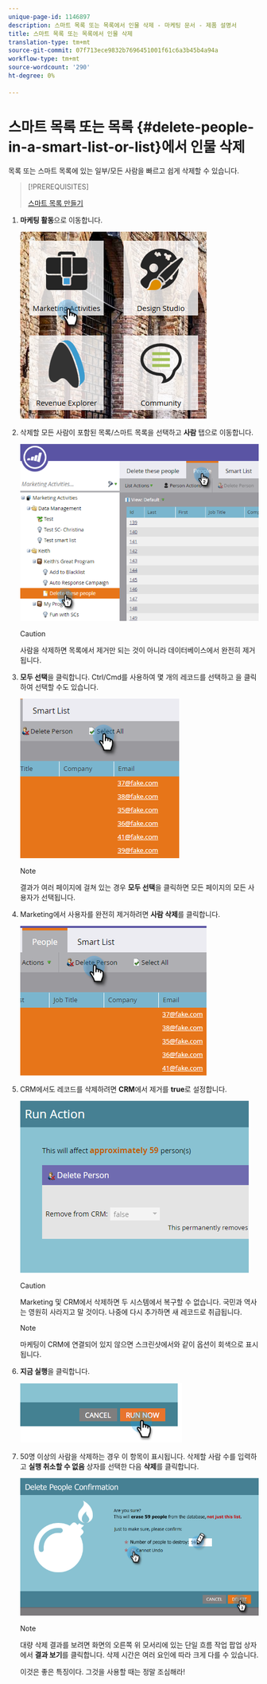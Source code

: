 ```yaml
---
unique-page-id: 1146897
description: 스마트 목록 또는 목록에서 인물 삭제 - 마케팅 문서 - 제품 설명서
title: 스마트 목록 또는 목록에서 인물 삭제
translation-type: tm+mt
source-git-commit: 07f713ece9832b7696451001f61c6a3b45b4a94a
workflow-type: tm+mt
source-wordcount: '290'
ht-degree: 0%

---
```



# 스마트 목록 또는 목록 {#delete-people-in-a-smart-list-or-list}에서 인물 삭제

목록 또는 스마트 목록에 있는 일부/모든 사람을 빠르고 쉽게 삭제할 수 있습니다.

>[!PREREQUISITES]
>
>[스마트 목록 만들기](/help/marketo/product-docs/core-marketo-concepts/smart-lists-and-static-lists/creating-a-smart-list/create-a-smart-list.md)

1. **마케팅 활동**&#x200B;으로 이동합니다.

   ![](assets/ma-1.png)

1. 삭제할 모든 사람이 포함된 목록/스마트 목록을 선택하고 **사람** 탭으로 이동합니다.

   ![](assets/two-1.png)

   >[!CAUTION]
   >
   >사람을 삭제하면 목록에서 제거만 되는 것이 아니라 데이터베이스에서 완전히 제거됩니다.

1. **모두 선택**&#x200B;을 클릭합니다. Ctrl/Cmd를 사용하여 몇 개의 레코드를 선택하고 을 클릭하여 선택할 수도 있습니다.

   ![](assets/three-1.png)

   >[!NOTE]
   >
   >결과가 여러 페이지에 걸쳐 있는 경우 **모두 선택**&#x200B;을 클릭하면 모든 페이지의 모든 사용자가 선택됩니다.

1. Marketing에서 사용자를 완전히 제거하려면 **사람 삭제**&#x200B;를 클릭합니다.

   ![](assets/four-1.png)

1. CRM에서도 레코드를 삭제하려면 **CRM**&#x200B;에서 제거를 **true**&#x200B;로 설정합니다.

   ![](assets/five.png)

   >[!CAUTION]
   >
   >Marketing 및 CRM에서 삭제하면 두 시스템에서 복구할 수 없습니다. 국민과 역사는 영원히 사라지고 말 것이다. 나중에 다시 추가하면 새 레코드로 취급됩니다.

   >[!NOTE]
   >
   >마케팅이 CRM에 연결되어 있지 않으면 스크린샷에서와 같이 옵션이 회색으로 표시됩니다.

1. **지금 실행**&#x200B;을 클릭합니다.

   ![](assets/image2014-9-24-13-3a0-3a3.png)

1. 50명 이상의 사람을 삭제하는 경우 이 항목이 표시됩니다. 삭제할 사람 수를 입력하고 **실행 취소할 수 없음** 상자를 선택한 다음 **삭제**&#x200B;를 클릭합니다.

   ![](assets/seven.png)

   >[!NOTE]
   >
   >대량 삭제 결과를 보려면 화면의 오른쪽 위 모서리에 있는 단일 흐름 작업 팝업 상자에서 **결과 보기**&#x200B;를 클릭합니다. 삭제 시간은 여러 요인에 따라 크게 다를 수 있습니다.

   이것은 좋은 특징이다. 그것을 사용할 때는 정말 조심해라!
